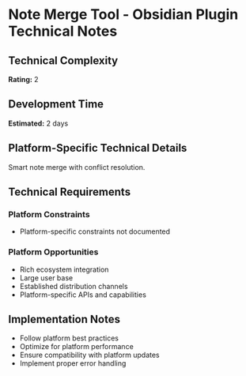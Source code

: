 # Note Merge Tool - Obsidian Plugin Technical Notes

## Technical Complexity
**Rating:** 2

## Development Time
**Estimated:** 2 days

## Platform-Specific Technical Details
Smart note merge with conflict resolution.

## Technical Requirements

### Platform Constraints
- Platform-specific constraints not documented

### Platform Opportunities
- Rich ecosystem integration
- Large user base
- Established distribution channels
- Platform-specific APIs and capabilities

## Implementation Notes
- Follow platform best practices
- Optimize for platform performance
- Ensure compatibility with platform updates
- Implement proper error handling
